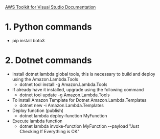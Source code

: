 [AWS Toolkit for Visual Studio Documentation](https://docs.aws.amazon.com/aws-toolkit-visual-studio/index.html)

# 1. Python commands

- pip install boto3

# 2. Dotnet commands

- Install dotnet lambda global tools, this is necessary to build and deploy using the Amazon.Lambda.Tools
  - dotnet tool install -g Amazon.Lambda.Tools
- If already have it installed, upgrade using the following command
  - dotnet tool update -g Amazon.Lambda.Tools
- To install Amazon Template for Dotnet Amazon.Lambda.Templates
  - dotnet new -i Amazon.Lambda.Templates
- Deploy function (publish)
  - dotnet lambda deploy-function MyFunction
- Execute lambda function
  - dotnet lambda invoke-function MyFunction --payload "Just Checking If Everything is OK"

